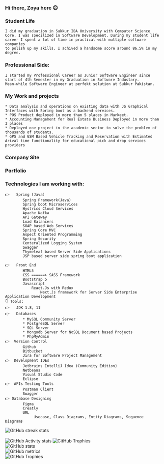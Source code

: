 ### Hi there, Zoya here 😊

    
### Student Life
    I did my graduation in Sukkur IBA University with Computer Science Core. I was specilized in Software Development. During my student life career I spent a lot of time in practical with multiple software companies
    to polish up my skills. I achived a handsome score around 86.5% in my degree.
###  Professional Side:
    I started my Professional Career as Junior Software Engineer since start of 4th Semester in my Graduation in Software Industary.
    Mean-while Software Engineer at perfekt solution at Sukkur Pakistan. 
### My Work and projects
    * Data analysis and operations on existing data with JS Graphical Interfaces with Spring boot as a backend services.
    * POS Product deployed in more than 5 places in Markeet.
    * Accounting Management for Real Estate Business Deployed in more than 3 places
    * Deployed one project in the academic sector to solve the problem of thousands of students.
    * GPS and GSM Based Vehicle Tracking and Reservation with Estimated Arival time functionality for educational pick and drop services providers
### Company Site 

    
### Portfolio    


### Technologies I am working with:
    👉   Spring (Java)
            Spring Framework(Java)
            Spring boot Microservices
            Hystrics Cloud Services
            Apache Kafka
            API Gateway
            Load Balancers
            SOAP based Web Services
            Spring Core MVC
            Aspect Oriented Programming
            Spring Security 
            Centeralized Logging System
            Swagger
            Thymeleaf based Server Side Applications
            JSP based server side spring boot application
    
    👉	Front End
            HTML5
            CSS ======> SASS Framework
            Bootstrap 5
            Javascript
                React.Js with Redux
                    Next.Js framework for Server Side Enterprise Application Development
    👇 Tools:
    👉	JDK 1.8, 11
    👉	Databases
            * MySQL Community Server
            * PostgreSQL Server
            * SQL Server
            * Mongodb Server for NoSQL Document based Projects
            * PhpMyAdmin
    👉  Version Control
            Github
            Bitbucket
            Jira for Software Project Management
    👉  Development IDEs
            Jetbrains IntelliJ Idea (Community Edition)
            Netbeans
            Visual Studio Code
            Eclipse 
    👉  APIs Testing Tools
            Postman Client
            Swagger
    👉 Database Designing
            Figma
            Creatly
            UML
                 Usecase, Class Diagrams, Entity Diagrams, Sequence Diagrams
![GitHub streak stats](https://github-readme-streak-stats.herokuapp.com/?user=zoya-memon)  
<br/>
 ![GitHub Activity stats]( https://activity-graph.herokuapp.com/graph?username=zoya-memon)
![GitHub Trophies ](https://github-profile-trophy.vercel.app/?username=zoya-memon)  
![GitHub stats](https://github-readme-stats.vercel.app/api?username=zoya-memon&show_icons=true&theme=dark)  
![GitHub metrics](https://metrics.lecoq.io/zoya-memon)  
![GitHub Trophies ](https://github-readme-stats.vercel.app/api/top-langs/?username=zoya-memon)  
